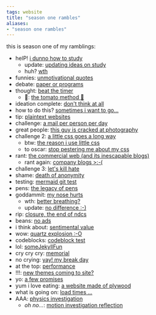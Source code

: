```yaml
---
tags: website 
title: "season one rambles"
aliases:
- "season one rambles"
---
```


this is season one of my ramblings:

- helP! [i dunno how to study](iDunno)
  - update: [updating ideas on study](updatingStudyIdeas)
  - huh? [wth](wth)
- funnies: [unmotivational quotes](quotes)
- debate: [paper or programs](paperPrograms)
- thought: [beat the timer](beatTheTimer)
    - 🍅: [the tomato method 🍅](theTomato)
- ideation complete: [don't think at all](dontThink)
- how to do this? [sometimes i want to go...](sometimesWant)
- tip: [plaintext websites](textWebsites)
- challenge: [a mail per person per day](oneMail)
- great people: [this guy is cracked at photography](https://www.curious-creature.com/)
- challenge 2: [a little css goes a long way](littleCSS)
    - btw: [the reason i use little css](noCSS)
    - to oscar: [stop pestering me about my css](pesterCSS)
- rant: [the commercial web (and its inescapable blogs)](commericalWeb)
    - rant again: [company blogs >:-(](companyBlogs)
- challenge 3: [let's kill hate](killHate)
- shame: [death of anonymity](deathOfAnonymous)
- testing: [mermaid git test](mermaidGit)
- pens: [the legacy of pens](penLegacy)
- goddammit: [my nose hurts](ouchNose)
    - wth: [better breathing?](betterBreathing)
    - update: [no difference :-)](noDifference)
- rip: [closure, the end of ndcs](closure)
- beans: [no ads](noAds)
- i think about: [sentimental value](sentimentalValue)
- wow: [quartz explosion :-O](quartzExplosion)
- codeblocks: [codeblock test](codeTest)
- lol: [someJekyllFun](someJekyllFun)
- cry cry cry: [memorial](memorial)
- no crying: [yay! my break day](aYay)
- at the top: [performance](performance)
- !!!: [new themes coming to site?](newThemes)
- yo: [a few promises](promises)
- yum i love eating: [a website made of plywood](plywoodWeb)
- what is going on: [load times ...](loadTimes)
- AAA: [physics investigation](physicsInvestigation)
    - *oh no...*: [motion investigation reflection](motionInvestigationReflection)